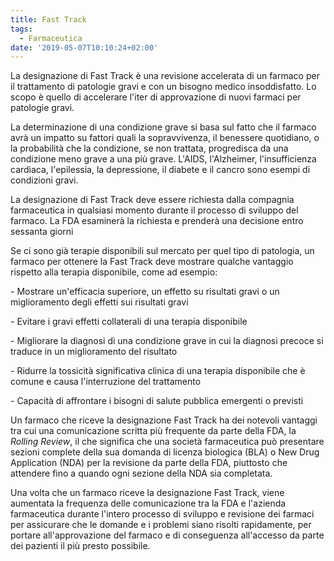 ```yaml
---
title: Fast Track
tags:
  - Farmaceutica
date: '2019-05-07T10:10:24+02:00'
---
```

La designazione di Fast Track è una revisione accelerata di un farmaco per il trattamento di patologie gravi e con un bisogno medico insoddisfatto. Lo scopo è quello di accelerare l'iter di approvazione di nuovi farmaci per patologie gravi.

La determinazione di una condizione grave si basa sul fatto che il farmaco avrà un impatto su fattori quali la sopravvivenza, il benessere quotidiano, o la probabilità che la condizione, se non trattata, progredisca da una condizione meno grave a una più grave. L'AIDS, l'Alzheimer, l'insufficienza cardiaca, l'epilessia, la depressione, il diabete e il cancro sono esempi di condizioni gravi. 

La designazione di Fast Track deve essere richiesta dalla compagnia farmaceutica in qualsiasi momento durante il processo di sviluppo del farmaco. La FDA esaminerà la richiesta e prenderà una decisione entro sessanta giorni

Se ci sono già terapie disponibili sul mercato per quel tipo di patologia, un farmaco per ottenere la Fast Track deve mostrare qualche vantaggio rispetto alla terapia disponibile, come ad esempio:

\- Mostrare un'efficacia superiore, un effetto su risultati gravi o un miglioramento degli effetti sui risultati gravi

\- Evitare i gravi effetti collaterali di una terapia disponibile

\- Migliorare la diagnosi di una condizione grave in cui la diagnosi precoce si traduce in un miglioramento del risultato

\- Ridurre la tossicità significativa clinica di una terapia disponibile che è comune e causa l'interruzione del trattamento

\- Capacità di affrontare i bisogni di salute pubblica emergenti o previsti

Un farmaco che riceve la designazione Fast Track ha dei notevoli vantaggi tra cui una comunicazione scritta più frequente da parte della FDA, la _Rolling Review_, il che significa che una società farmaceutica può presentare sezioni complete della sua domanda di licenza biologica (BLA) o New Drug Application (NDA) per la revisione da parte della FDA, piuttosto che attendere fino a quando ogni sezione della NDA sia completata. 

Una volta che un farmaco riceve la designazione Fast Track, viene aumentata la frequenza delle comunicazione tra la FDA e l'azienda farmaceutica durante l'intero processo di sviluppo e revisione dei farmaci per assicurare che le domande e i problemi siano risolti rapidamente, per portare all'approvazione del farmaco e di conseguenza all'accesso da parte dei pazienti il più presto possibile.
